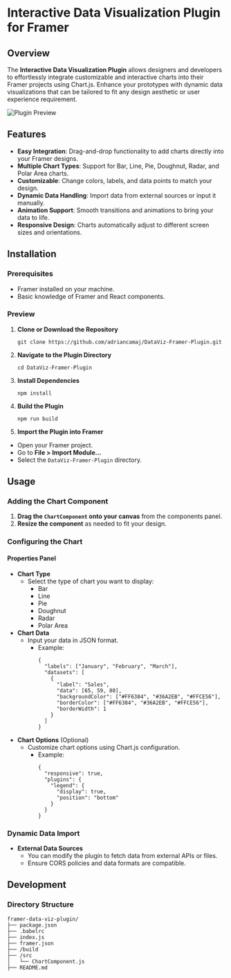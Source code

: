 # **Interactive Data Visualization Plugin for Framer**

## **Overview**

The **Interactive Data Visualization Plugin** allows designers and developers to effortlessly integrate customizable and interactive charts into their Framer projects using Chart.js. Enhance your prototypes with dynamic data visualizations that can be tailored to fit any design aesthetic or user experience requirement.

![Plugin Preview](assets/plugin-preview.png) <!-- Add an image preview of your plugin here -->

## **Features**

- **Easy Integration**: Drag-and-drop functionality to add charts directly into your Framer designs.
- **Multiple Chart Types**: Support for Bar, Line, Pie, Doughnut, Radar, and Polar Area charts.
- **Customizable**: Change colors, labels, and data points to match your design.
- **Dynamic Data Handling**: Import data from external sources or input it manually.
- **Animation Support**: Smooth transitions and animations to bring your data to life.
- **Responsive Design**: Charts automatically adjust to different screen sizes and orientations.

## **Installation**

### **Prerequisites**

- Framer installed on your machine.
- Basic knowledge of Framer and React components.

### **Preview**

1. **Clone or Download the Repository**

   ```
   git clone https://github.com/adriancamaj/DataViz-Framer-Plugin.git
   ```
   
2. **Navigate to the Plugin Directory**

   ```
   cd DataViz-Framer-Plugin
   ```

3. **Install Dependencies**

   ```
   npm install
   ```

4. **Build the Plugin**

   ```
   npm run build
   ```

5. **Import the Plugin into Framer**

  - Open your Framer project.
  - Go to **File > Import Module...**
  - Select the `DataViz-Framer-Plugin` directory.

## **Usage**

### **Adding the Chart Component**
1. **Drag the `ChartComponent` onto your canvas** from the components panel.
2. **Resize the component** as needed to fit your design.

### **Configuring the Chart**

#### **Properties Panel**

- **Chart Type**
  - Select the type of chart you want to display:
    - Bar
    - Line
    - Pie
    - Doughnut
    - Radar
    - Polar Area
- **Chart Data**
  - Input your data in JSON format.
    - Example:
      ```
      {
        "labels": ["January", "February", "March"],
        "datasets": [
          {
            "label": "Sales",
            "data": [65, 59, 80],
            "backgroundColor": ["#FF6384", "#36A2EB", "#FFCE56"],
            "borderColor": ["#FF6384", "#36A2EB", "#FFCE56"],
            "borderWidth": 1
          }
        ]
      }
      ```
- **Chart Options** (Optional)
  - Customize chart options using Chart.js configuration.
    - Example:
      ```
      {
        "responsive": true,
        "plugins": {
          "legend": {
            "display": true,
            "position": "bottom"
          }
        }
      }
      ```
### **Dynamic Data Import**
- **External Data Sources**
  - You can modify the plugin to fetch data from external APIs or files.
  - Ensure CORS policies and data formats are compatible.

## **Development**

### **Directory Structure**
```
framer-data-viz-plugin/
├── package.json
├── .babelrc
├── index.js
├── framer.json
├── /build
├── /src
│   └── ChartComponent.js
├── README.md
```
